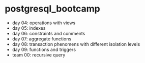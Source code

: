 # postgresql_bootcamp

- day 04: operations with views
- day 05: indexes
- day 06: constraints and comments
- day 07: aggregate functions
- day 08: transaction phenomens with different isolation levels
- day 09: functions and triggers
- team 00: recursive query
